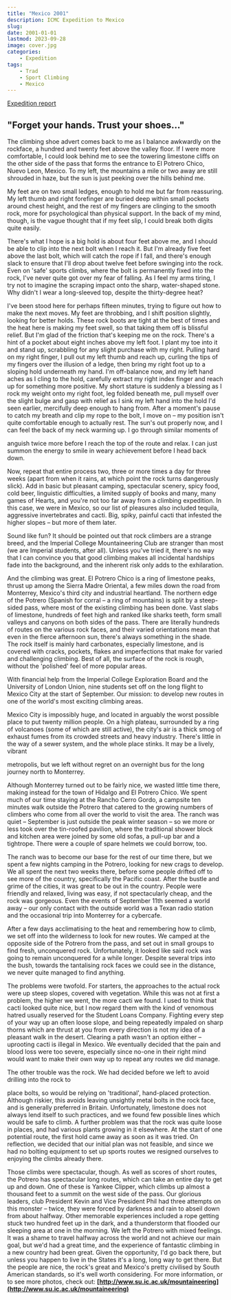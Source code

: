 ```yaml
---
title: "Mexico 2001"
description: ICMC Expedition to Mexico
slug: 
date: 2001-01-01
lastmod: 2023-09-28
image: cover.jpg
categories:
    - Expedition
tags:
    - Trad
    - Sport Climbing
    - Mexico
---
```


[Expedition report](/documents/mexico2001.pdf)

## "Forget your hands. Trust your shoes..."

The climbing shoe advert comes back to me as I balance awkwardly on the rockface, a hundred and
twenty feet above the valley floor. If I were more comfortable, I could look behind me to see the
towering limestone cliffs on the other side of the pass that forms the entrance to El Potrero Chico,
Nuevo Leon, Mexico. To my left, the mountains a mile or two away are still shrouded in haze, but
the sun is just peeking over the hills behind me.

My feet are on two small ledges, enough to hold me but far from reassuring. My left thumb and
right forefinger are buried deep within small pockets around chest height, and the rest of my fingers
are clinging to the smooth rock, more for psychological than physical support. In the back of my
mind, though, is the vague thought that if my feet slip, I could break both digits quite easily.

There's what I hope is a big hold is about four feet above me, and I should be able to clip into the
next bolt when I reach it. But I'm already five feet above the last bolt, which will catch the rope if I
fall, and there's enough slack to ensure that I'll drop about twelve feet before swinging into the rock.
Even on 'safe' sports climbs, where the bolt is permanently fixed into the rock, I've never quite got
over my fear of falling. As I feel my arms tiring, I try not to imagine the scraping impact onto the
sharp, water-shaped stone. Why didn't I wear a long-sleeved top, despite the thirty-degree heat?

I've been stood here for perhaps fifteen minutes, trying to figure out how to make the next moves.
My feet are throbbing, and I shift position slightly, looking for better holds. These rock boots are
tight at the best of times and the heat here is making my feet swell, so that taking them off is blissful
relief. But I'm glad of the friction that's keeping me on the rock. There's a hint of a pocket about
eight inches above my left foot. I plant my toe into it and stand up, scrabbling for any slight
purchase with my right. Pulling hard on my right finger, I pull out my left thumb and reach up,
curling the tips of my fingers over the illusion of a ledge, then bring my right foot up to a sloping
hold underneath my hand. I'm off-balance now, and my left hand aches as I cling to the hold,
carefully extract my right index finger and reach up for something more positive. My short stature
is suddenly a blessing as I rock my weight onto my right foot, leg folded beneath me, pull myself
over the slight bulge and gasp with relief as I sink my left hand into the hold I'd seen earlier,
mercifully deep enough to hang from. After a moment's pause to catch my breath and clip my rope
to the bolt, I move on – my position isn't quite comfortable enough to actually rest. The sun's out
properly now, and I can feel the back of my neck warming up. I go through similar moments of


anguish twice more before I reach the top of the route and relax. I can just summon the energy to
smile in weary achievement before I head back down.

Now, repeat that entire process two, three or more times a day for three weeks (apart from when it
rains, at which point the rock turns dangerously slick). Add in basic but pleasant camping,
spectacular scenery, spicy food, cold beer, linguistic difficulties, a limited supply of books and
many, many games of Hearts, and you're not too far away from a climbing expedition. In this case,
we were in Mexico, so our list of pleasures also included tequila, aggressive invertebrates and cacti.
Big, spiky, painful cacti that infested the higher slopes – but more of them later.

Sound like fun? It should be pointed out that rock climbers are a strange breed, and the Imperial
College Mountaineering Club are stranger than most (we are Imperial students, after all). Unless
you've tried it, there's no way that I can convince you that good climbing makes all incidental
hardships fade into the background, and the inherent risk only adds to the exhilaration.

And the climbing was great. El Potrero Chico is a ring of limestone peaks, thrust up among the
Sierra Madre Oriental, a few miles down the road from Monterrey, Mexico's third city and
industrial heartland. The northern edge of the Potrero (Spanish for corral – a ring of mountains) is
split by a steep-sided pass, where most of the existing climbing has been done. Vast slabs of
limestone, hundreds of feet high and ranked like sharks teeth, form small valleys and canyons on
both sides of the pass.
There are literally hundreds of routes on the various rock faces, and their varied orientations mean
that even in the fierce afternoon sun, there's always something in the shade. The rock itself is
mainly hard carbonates, especially limestone, and is covered with cracks, pockets, flakes and
imperfections that make for varied and challenging climbing. Best of all, the surface of the rock is
rough, without the 'polished' feel of more popular areas.

With financial help from the Imperial College Exploration Board and the University of London
Union, nine students set off on the long flight to Mexico City at the start of September. Our mission:
to develop new routes in one of the world's most exciting climbing areas.

Mexico City is impossibly huge, and located in arguably the worst possible place to put twenty
million people. On a high plateau, surrounded by a ring of volcanoes (some of which are still
active), the city's air is a thick smog of exhaust fumes from its crowded streets and heavy industry.
There's little in the way of a sewer system, and the whole place stinks. It may be a lively, vibrant


metropolis, but we left without regret on an overnight bus for the long journey north to Monterrey.

Although Monterrey turned out to be fairly nice, we wasted little time there, making instead for the
town of Hidalgo and El Potrero Chico. We spent much of our time staying at the Rancho Cerro
Gordo, a campsite ten minutes walk outside the Potrero that catered to the growing numbers of
climbers who come from all over the world to visit the area. The ranch was quiet – September is
just outside the peak winter season – so we more or less took over the tin-roofed pavilion, where the
traditional shower block and kitchen area were joined by some old sofas, a pull-up bar and a
tightrope. There were a couple of spare helmets we could borrow, too.

The ranch was to become our base for the rest of our time there, but we spent a few nights camping
in the Potrero, looking for new crags to develop. We all spent the next two weeks there, before some
people drifted off to see more of the country, specifically the Pacific coast. After the bustle and
grime of the cities, it was great to be out in the country. People were friendly and relaxed, living
was easy, if not spectacularly cheap, and the rock was gorgeous. Even the events of September 11th
seemed a world away – our only contact with the outside world was a Texan radio station and the
occasional trip into Monterrey for a cybercafe.

After a few days acclimatising to the heat and remembering how to climb, we set off into the
wilderness to look for new routes. We camped at the opposite side of the Potrero from the pass, and
set out in small groups to find fresh, unconquered rock. Unfortunately, it looked like said rock was
going to remain unconquered for a while longer. Despite several trips into the bush, towards the
tantalising rock faces we could see in the distance, we never quite managed to find anything.

The problems were twofold. For starters, the approaches to the actual rock were up steep slopes,
covered with vegetation. While this was not at first a problem, the higher we went, the more cacti
we found. I used to think that cacti looked quite nice, but I now regard them with the kind of
venomous hatred usually reserved for the Student Loans Company. Fighting every step of your way
up an often loose slope, and being repeatedly impaled on sharp thorns which are thrust at you from
every direction is not my idea of a pleasant walk in the desert. Clearing a path wasn't an option
either – uprooting cacti is illegal in Mexico. We eventually decided that the pain and blood loss
were too severe, especially since no-one in their right mind would want to make their own way up
to repeat any routes we did manage.

The other trouble was the rock. We had decided before we left to avoid drilling into the rock to


place bolts, so would be relying on 'traditional', hand-placed protection. Although riskier, this
avoids leaving unsightly metal bolts in the rock face, and is generally preferred in Britain.
Unfortunately, limestone does not always lend itself to such practices, and we found few possible
lines which would be safe to climb. A further problem was that the rock was quite loose in places,
and had various plants growing in it elsewhere. At the start of one potential route, the first hold
came away as soon as it was tried. On reflection, we decided that our initial plan was not feasible,
and since we had no bolting equipment to set up sports routes we resigned ourselves to enjoying the
climbs already there.

Those climbs were spectacular, though. As well as scores of short routes, the Potrero has
spectacular long routes, which can take an entire day to get up and down. One of these is Yankee
Clipper, which climbs up almost a thousand feet to a summit on the west side of the pass. Our
glorious leaders, club President Kevin and Vice President Phil had three attempts on this monster –
twice, they were forced by darkness and rain to abseil down from about halfway. Other memorable
experiences included a rope getting stuck two hundred feet up in the dark, and a thunderstorm that
flooded our sleeping area at one in the morning.
We left the Potrero with mixed feelings. It was a shame to travel halfway across the world and not
achieve our main goal, but we'd had a great time, and the experience of fantastic climbing in a new
country had been great. Given the opportunity, I'd go back there, but unless you happen to live in
the States it's a long, long way to get there. But the people are nice, the rock's great and Mexico's
pretty civilised by South American standards, so it's well worth considering. For more information,
or to see more photos, check out: **[http://www.su.ic.ac.uk/mountaineering](http://www.su.ic.ac.uk/mountaineering)**


